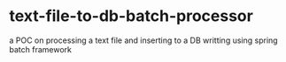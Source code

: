 # text-file-to-db-batch-processor
a POC on processing a text file and inserting to a DB writting using spring batch framework
